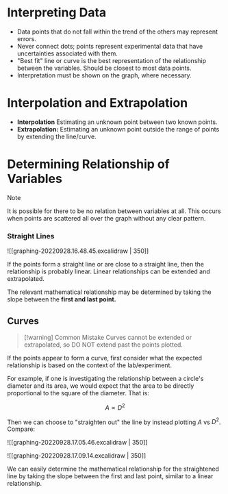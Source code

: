 # Interpreting Data

- Data points that do not fall within the trend of the others may represent errors.
- Never connect dots; points represent experimental data that have uncertainties associated with them.
- "Best fit" line or curve is the best representation of the relationship between the variables. Should be closest to most data points.
- Interpretation must be shown on the graph, where necessary.

# Interpolation and Extrapolation

- **Interpolation** Estimating an unknown point between two known points.
- **Extrapolation:** Estimating an unknown point outside the range of points by extending the line/curve.

# Determining Relationship of Variables

> [!note]
> It is possible for there to be no relation between variables at all. This occurs when points are scattered all over the graph without any clear pattern.

### Straight Lines

![[graphing-20220928.16.48.45.excalidraw | 350]]

If the points form a straight line or are close to a straight line, then the relationship is probably linear. Linear relationships can be extended and extrapolated.

The relevant mathematical relationship may be determined by taking the slope between the **first and last point.**

## Curves

> [!warning] Common Mistake
> Curves cannot be extended or extrapolated, so DO NOT extend past the points plotted.

If the points appear to form a curve, first consider what the expected relationship is based on the context of the lab/experiment.

For example, if one is investigating the relationship between a circle's diameter and its area, we would expect that the area to be directly proportional to the square of the diameter. That is:

$$
A \propto D^2
$$

Then we can choose to "straighten out" the line by instead plotting $A$ vs $D^2$. Compare:

![[graphing-20220928.17.05.46.excalidraw | 350]]

![[graphing-20220928.17.09.14.excalidraw | 350]]

We can easily determine the mathematical relationship for the straightened line by taking the slope between the first and last point, similar to a linear relationship.

